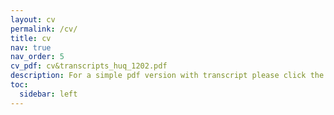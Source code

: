 ```yaml
---
layout: cv
permalink: /cv/
title: cv
nav: true
nav_order: 5
cv_pdf: cv&transcripts_huq_1202.pdf
description: For a simple pdf version with transcript please click the button on the right.
toc:
  sidebar: left
---
```

